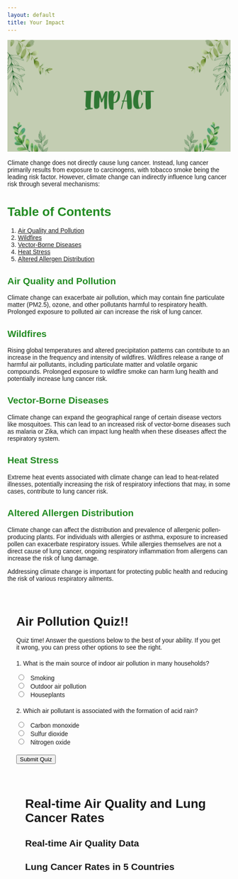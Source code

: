 ```yaml
---
layout: default
title: Your Impact
---
```

![Alt text](images/IMPACT.png)

<!-- Introduction and title of the page -->
Climate change does not directly cause lung cancer. Instead, lung cancer primarily results from exposure to carcinogens, with tobacco smoke being the leading risk factor. However, climate change can indirectly influence lung cancer risk through several mechanisms:

# <span style="color: #228B22"> Table of Contents </span>

<!-- Section title -->
1. [Air Quality and Pollution](#air-quality-and-pollution)
2. [Wildfires](#wildfires)
3. [Vector-Borne Diseases](#vector-borne-diseases)
4. [Heat Stress](#heat-stress)
5. [Altered Allergen Distribution](#altered-allergen-distribution)

<!-- Subsections related to climate change's impact on lung cancer -->

## <span style="color: #228B22"> Air Quality and Pollution </span>

<!-- Subsection title -->
Climate change can exacerbate air pollution, which may contain fine particulate matter (PM2.5), ozone, and other pollutants harmful to respiratory health. Prolonged exposure to polluted air can increase the risk of lung cancer.

## <span style="color: #228B22"> Wildfires </span>

<!-- Subsection title -->
Rising global temperatures and altered precipitation patterns can contribute to an increase in the frequency and intensity of wildfires. Wildfires release a range of harmful air pollutants, including particulate matter and volatile organic compounds. Prolonged exposure to wildfire smoke can harm lung health and potentially increase lung cancer risk.

## <span style="color: #228B22"> Vector-Borne Diseases </span>

<!-- Subsection title -->
Climate change can expand the geographical range of certain disease vectors like mosquitoes. This can lead to an increased risk of vector-borne diseases such as malaria or Zika, which can impact lung health when these diseases affect the respiratory system.

## <span style="color: #228B22"> Heat Stress </span>

<!-- Subsection title -->
Extreme heat events associated with climate change can lead to heat-related illnesses, potentially increasing the risk of respiratory infections that may, in some cases, contribute to lung cancer risk.

## <span style="color: #228B22"> Altered Allergen Distribution </span>

<!-- Subsection title -->
Climate change can affect the distribution and prevalence of allergenic pollen-producing plants. For individuals with allergies or asthma, exposure to increased pollen can exacerbate respiratory issues. While allergies themselves are not a direct cause of lung cancer, ongoing respiratory inflammation from allergens can increase the risk of lung damage.

<!-- A call to action and conclusion section -->
Addressing climate change is important for protecting public health and reducing the risk of various respiratory ailments.

<!-- HTML code section begins -->

<html>
<head>
    <title>Air Pollution Quiz!!</title>
    <script src="https://cdn.jsdelivr.net/npm/chart.js"></script>
    <style>
        /* Add your CSS styles here */
        body {
            font-family: Arial, sans-serif;
        }
        .container {
            max-width: 800px;
            margin: 0 auto;
            padding: 20px;
        }
        .quiz-question {
            margin: 20px 0;
        }
        .quiz-options input {
            margin-right: 10px;
        }
        .quiz-result {
            font-weight: bold;
        }
        #chart-container {
            margin-top: 30px;
        }
    </style>
</head>
<body>
    <div class="container">
        <h1>Air Pollution Quiz!!</h1>
<p>Quiz time! Answer the questions below to the best of your ability. If you get it wrong, you can press other options to see the right.</p>

<!-- Quiz form section -->
<div class="quiz-question">
    <p>1. What is the main source of indoor air pollution in many households?</p>
    <div class="quiz-options">
        <input type="radio" name="q1" value="a"> Smoking<br>
        <input type="radio" name="q1" value="b"> Outdoor air pollution<br>
        <input type="radio" name="q1" value="c"> Houseplants<br>
    </div>
    <div class="quiz-result" id="q1-result"></div>
</div>

<!-- Quiz question 2 -->
<div class="quiz-question">
    <p>2. Which air pollutant is associated with the formation of acid rain?</p>
    <div class="quiz-options">
        <input type="radio" name="q2" value="a"> Carbon monoxide<br>
        <input type="radio" name="q2" value="b"> Sulfur dioxide<br>
        <input type="radio" name="q2" value="c"> Nitrogen oxide<br>
    </div>
    <div class="quiz-result" id="q2-result"></div>
</div>

<!-- Button to submit the quiz -->
<button id="submitQuizButton">Submit Quiz</button>

<!-- JavaScript code section -->
<script>
    // JavaScript function for submitting the quiz
    function submitQuiz() {
        // Get the selected answers
        const q1Answer = document.querySelector('input[name="q1"]:checked');
        const q2Answer = document.querySelector('input[name="q2"]:checked');

        // Check answers and display results
        if (q1Answer && q2Answer) {
            if (q1Answer.value === "a") {
                document.getElementById("q1-result").textContent = "Correct";
            } else {
                document.getElementById("q1-result").textContent = "Incorrect";
            }

            if (q2Answer.value === "b") {
                document.getElementById("q2-result").textContent = "Correct";
            } else {
                document.getElementById("q2-result").textContent = "Incorrect";
            }
        }
    }

    // Add an event listener to the submit button
    const submitButton = document.getElementById("submitQuizButton");
    submitButton.addEventListener("click", submitQuiz);

    // Create a simple air quality chart
    const ctx = document.getElementById('airQualityChart').getContext('2d');
    const airQualityChart = new Chart(ctx, {
        type: 'bar',
        data: {
            labels: ['PM2.5', 'PM10', 'NO2', 'SO2', 'CO'],
            datasets: [{
                label: 'Air Quality Index',
                data: [25, 40, 20, 15, 10],
                backgroundColor: 'rgba(75, 192, 192, 0.7)',
                borderColor: 'rgba(75, 192, 192, 1)',
                borderWidth: 1,
            }]
        },
        options: {
            scales: {
                y: {} // Add appropriate configuration here
            }
        }
    });
</script>

<html>
<head>
    <title>Real-time Air Quality and Lung Cancer Rates</title>
    <script src="https://cdn.jsdelivr.net/npm/chart.js"></script>
    <style>
        /* Add your CSS styles here */
        body {
            font-family: Arial, sans-serif;
        }
        .container {
            max-width: 800px;
            margin: 0 auto;
            padding: 20px;
        }
        #chart-container {
            margin-top: 30px;
        }
    </style>
</head>
<body>
    <div class="container">
        <h1>Real-time Air Quality and Lung Cancer Rates</h1>

   <!-- Chart for real-time air quality data -->
  <div id="airQualityChartContainer">
            <h2>Real-time Air Quality Data</h2>
            <canvas id="airQualityChart" width="400" height="200"></canvas>
        </div>

 <!-- Chart for comparing lung cancer rates of 5 countries -->
 <div id="lungCancerChartContainer">
            <h2>Lung Cancer Rates in 5 Countries</h2>
            <canvas id="lungCancerChart" width="400" height="200"></canvas>
        </div>
    </div>

<script>
        // Real-time air quality data
        const airQualityData = {
            labels: ['PM2.5', 'PM10', 'NO2', 'SO2', 'CO'],
            datasets: [{
                label: 'Air Quality Index',
                data: [25, 40, 20, 15, 10],
                backgroundColor: 'rgba(75, 192, 192, 0.7)',
                borderColor: 'rgba(75, 192, 192, 1)',
                borderWidth: 1,
            }],
        };

        // Air pollution in 5 countries
        const lungCancerData = {
            labels: ['India', 'China', 'Bangladesh', 'Pakistan', 'Nepal'],
            datasets: [{
                label: '5 Countries with the Worst Air Pollution Rates',
                data: [500, 200, 200, 200, 150],
                backgroundColor: 'rgba(255, 99, 132, 0.7)',
                borderColor: 'rgba(255, 99, 132, 1)',
                borderWidth: 1,
            }],
        };

        // Create real-time air quality chart
        const airQualityCtx = document.getElementById('airQualityChart').getContext('2d');
        new Chart(airQualityCtx, {
            type: 'bar',
            data: airQualityData,
            options: {
                scales: {
                    y: {
                        beginAtZero: true,
                    },
                },
            },
        });

        // Create lung cancer rates chart
        const lungCancerCtx = document.getElementById('lungCancerChart').getContext('2d');
        new Chart(lungCancerCtx, {
            type: 'bar',
            data: lungCancerData,
            options: {
                scales: {
                    y: {
                        beginAtZero: true,
                    },
                },
            },
        });
    </script>
</body>
</html>
